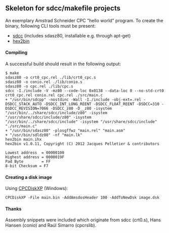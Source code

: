## Skeleton for sdcc/makefile projects

An exemplary Amstrad Schneider CPC "hello world" program. To create the binary, following CLI tools must be present:

- [sdcc](http://sdcc.sourceforge.net/) (includes sdasz80, installable e.g. through apt-get)
- [hex2bin](http://hex2bin.sourceforge.net/)

#### Compiling

A successful build should result in the following output:

```
$ make
sdasz80 -o crt0_cpc.rel ./lib/crt0_cpc.s
sdasz80 -o conio.rel ./lib/conio.s
sdasz80 -o cpc.rel ./lib/cpc.s
sdcc -I./include -V -mz80 --code-loc 0x0138 --data-loc 0 --no-std-crt0 crt0_cpc.rel conio.rel cpc.rel ./src/main.c
+ "/usr/bin/sdcpp" -nostdinc -Wall -I./include -obj-ext=.rel -DSDCC_STACK_AUTO -DSDCC_INT_LONG_REENT -DSDCC_FLOAT_REENT -DSDCC=310 -DSDCC_REVISION=7066 -DSDCC_z80 -D__z80 -isystem "/usr/bin/../share/sdcc/include/z80" -isystem "/usr/share/sdcc/include/z80" -isystem "/usr/bin/../share/sdcc/include" -isystem "/usr/share/sdcc/include"  "./src/main.c"
+ "/usr/bin/sdasz80" -plosgffwz "main.rel" "main.asm"
+ "/usr/bin/sdldz80" -nf "main.lk"
hex2bin main.ihx
hex2bin v1.0.11, Copyright (C) 2012 Jacques Pelletier & contributors

Lowest address  = 00000100
Highest address = 0000019F
Pad Byte        = FF
8-bit Checksum = F7
```

#### Creating a disk image

Using [CPCDiskXP](http://www.cpcmania.com/cpcdiskxp/cpcdiskxp.htm) (Windows):

```
CPCDiskXP -File main.bin -AddAmsdosHeader 100 -AddToNewDsk image.dsk
```

#### Thanks

Assembly snippets were included which originate from sdcc (crt0.s), Hans Hansen (conio) and Raúl Simarro (cpcrslib).

